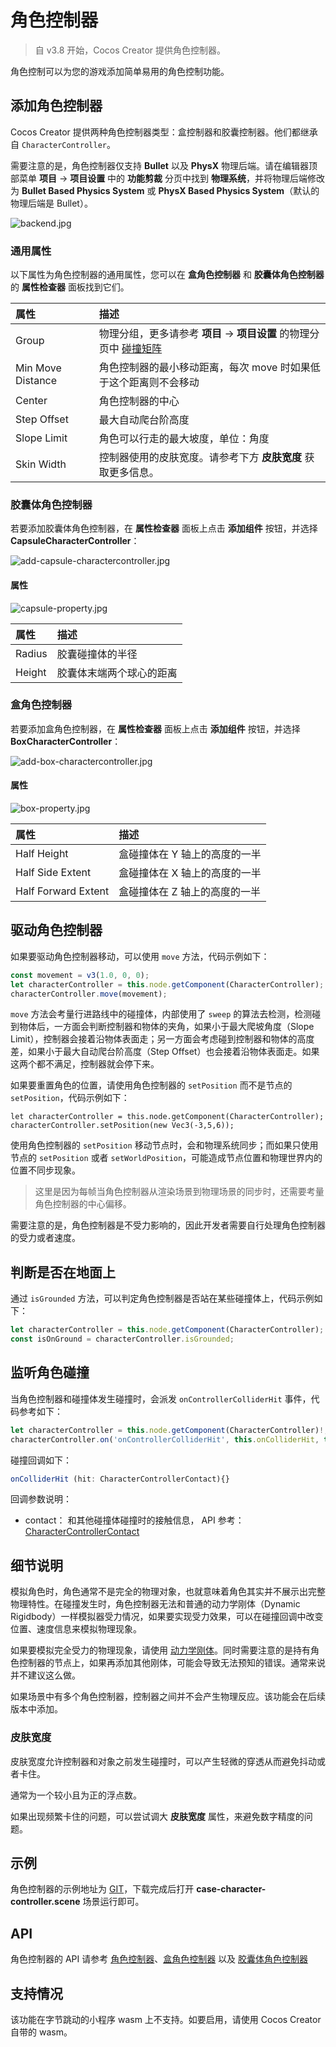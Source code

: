 # 角色控制器

> 自 v3.8 开始，Cocos Creator 提供角色控制器。

角色控制可以为您的游戏添加简单易用的角色控制功能。

## 添加角色控制器

Cocos Creator 提供两种角色控制器类型：盒控制器和胶囊控制器。他们都继承自 `CharacterController`。

需要注意的是，角色控制器仅支持 **Bullet** 以及 **PhysX** 物理后端。请在编辑器顶部菜单 **项目** -> **项目设置** 中的 **功能剪裁** 分页中找到 **物理系统**，并将物理后端修改为 **Bullet Based Physics System** 或 **PhysX Based Physics System**（默认的物理后端是 Bullet）。

![backend.jpg](index/backend.jpg)

### 通用属性

以下属性为角色控制器的通用属性，您可以在 **盒角色控制器** 和 **胶囊体角色控制器** 的 **属性检查器** 面板找到它们。

| 属性 | 描述 |
| :-- | :-- |
| Group | 物理分组，更多请参考 **项目** -> **项目设置** 的物理分页中 [碰撞矩阵](../physics-group-mask.md) |
| Min Move Distance | 角色控制器的最小移动距离，每次 move 时如果低于这个距离则不会移动|
| Center  | 角色控制器的中心 |
| Step Offset | 最大自动爬台阶高度 |
| Slope Limit | 角色可以行走的最大坡度，单位：角度 |
| Skin Width | 控制器使用的皮肤宽度。请参考下方 **皮肤宽度** 获取更多信息。|

### 胶囊体角色控制器

若要添加胶囊体角色控制器，在 **属性检查器** 面板上点击 **添加组件** 按钮，并选择 **CapsuleCharacterController**：

![add-capsule-charactercontroller.jpg](./index/add-capsule-charactercontroller.jpg)

#### 属性

![capsule-property.jpg](index/capsule-property.jpg)

| 属性 | 描述 |
| :--- | :---- |
| Radius  | 胶囊碰撞体的半径 |
| Height | 胶囊体末端两个球心的距离 |

### 盒角色控制器

若要添加盒角色控制器，在 **属性检查器** 面板上点击 **添加组件** 按钮，并选择 **BoxCharacterController**：

![add-box-charactercontroller.jpg](./index/add-box-charactercontroller.jpg)

#### 属性

![box-property.jpg](index/box-property.jpg)

| 属性 | 描述 |
| :--- | :---- |
| Half Height  | 盒碰撞体在 Y 轴上的高度的一半 |
| Half Side Extent | 盒碰撞体在 X 轴上的高度的一半 |
| Half Forward Extent | 盒碰撞体在 Z 轴上的高度的一半 |

## 驱动角色控制器

如果要驱动角色控制器移动，可以使用 `move` 方法，代码示例如下：

```ts
const movement = v3(1.0, 0, 0);
let characterController = this.node.getComponent(CharacterController);
characterController.move(movement);
```

`move` 方法会考量行进路线中的碰撞体，内部使用了 `sweep` 的算法去检测，检测碰到物体后，一方面会判断控制器和物体的夹角，如果小于最大爬坡角度（Slope Limit），控制器会接着沿物体表面走；另一方面会考虑碰到控制器和物体的高度差，如果小于最大自动爬台阶高度（Step Offset）也会接着沿物体表面走。如果这两个都不满足，控制器就会停下来。

如果要重置角色的位置，请使用角色控制器的 `setPosition` 而不是节点的 `setPosition`，代码示例如下：

```
let characterController = this.node.getComponent(CharacterController);
characterController.setPosition(new Vec3(-3,5,6));
```

使用角色控制器的 `setPosition` 移动节点时，会和物理系统同步；而如果只使用节点的 `setPosition` 或者 `setWorldPosition`，可能造成节点位置和物理世界内的位置不同步现象。

> 这里是因为每帧当角色控制器从渲染场景到物理场景的同步时，还需要考量角色控制器的中心偏移。

需要注意的是，角色控制器是不受力影响的，因此开发者需要自行处理角色控制器的受力或者速度。

## 判断是否在地面上

通过 `isGrounded` 方法，可以判定角色控制器是否站在某些碰撞体上，代码示例如下：

```ts
let characterController = this.node.getComponent(CharacterController);
const isOnGround = characterController.isGrounded;
```

## 监听角色碰撞

当角色控制器和碰撞体发生碰撞时，会派发 `onControllerColliderHit` 事件，代码参考如下：

```ts
let characterController = this.node.getComponent(CharacterController)!;
characterController.on('onControllerColliderHit', this.onColliderHit, this);
```

碰撞回调如下：

```ts
onColliderHit (hit: CharacterControllerContact){}
```

回调参数说明：

- contact： 和其他碰撞体碰撞时的接触信息， API 参考：[CharacterControllerContact](__APIDOC__/api/en/classes/CharacterControllerContact.html)

## 细节说明

模拟角色时，角色通常不是完全的物理对象，也就意味着角色其实并不展示出完整物理特性。在碰撞发生时，角色控制器无法和普通的动力学刚体（Dynamic Rigidbody）一样模拟器受力情况，如果要实现受力效果，可以在碰撞回调中改变位置、速度信息来模拟物理现象。

如果要模拟完全受力的物理现象，请使用 [动力学刚体](../physics-rigidbody.md)。同时需要注意的是持有角色控制器的节点上，如果再添加其他刚体，可能会导致无法预知的错误。通常来说并不建议这么做。

如果场景中有多个角色控制器，控制器之间并不会产生物理反应。该功能会在后续版本中添加。

### 皮肤宽度

皮肤宽度允许控制器和对象之前发生碰撞时，可以产生轻微的穿透从而避免抖动或者卡住。

通常为一个较小且为正的浮点数。

如果出现频繁卡住的问题，可以尝试调大 **皮肤宽度** 属性，来避免数字精度的问题。

## 示例

角色控制器的示例地址为 [GIT](https://github.com/cocos/cocos-example-projects)，下载完成后打开 **case-character-controller.scene** 场景运行即可。

## API

角色控制器的 API 请参考 [角色控制器](__APIDOC__/api/zh/classes/physics.CharacterController.html)、[盒角色控制器](__APIDOC__/api/zh/classes/physics.BoxCharacterController.html) 以及 [胶囊体角色控制器](__APIDOC__/api/zh/classes/physics.CapsuleCharacterController.html)

## 支持情况

该功能在字节跳动的小程序 wasm 上不支持。如要启用，请使用 Cocos Creator 自带的 wasm。
